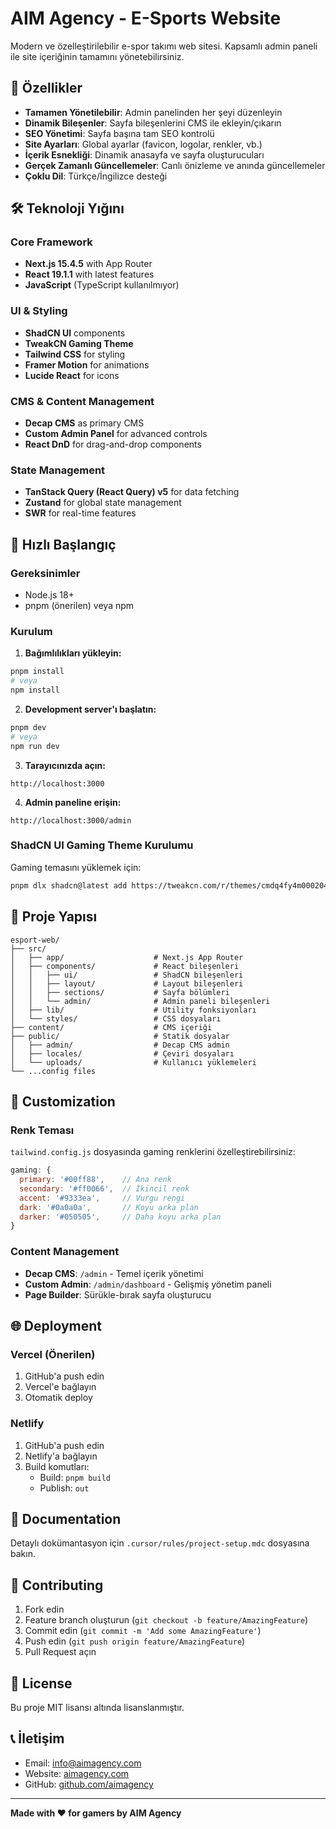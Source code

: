 # AIM Agency - E-Sports Website

Modern ve özelleştirilebilir e-spor takımı web sitesi. Kapsamlı admin paneli ile site içeriğinin tamamını yönetebilirsiniz.

## 🚀 Özellikler

- **Tamamen Yönetilebilir**: Admin panelinden her şeyi düzenleyin
- **Dinamik Bileşenler**: Sayfa bileşenlerini CMS ile ekleyin/çıkarın
- **SEO Yönetimi**: Sayfa başına tam SEO kontrolü
- **Site Ayarları**: Global ayarlar (favicon, logolar, renkler, vb.)
- **İçerik Esnekliği**: Dinamik anasayfa ve sayfa oluşturucuları
- **Gerçek Zamanlı Güncellemeler**: Canlı önizleme ve anında güncellemeler
- **Çoklu Dil**: Türkçe/İngilizce desteği

## 🛠 Teknoloji Yığını

### Core Framework
- **Next.js 15.4.5** with App Router
- **React 19.1.1** with latest features
- **JavaScript** (TypeScript kullanılmıyor)

### UI & Styling
- **ShadCN UI** components
- **TweakCN Gaming Theme**
- **Tailwind CSS** for styling
- **Framer Motion** for animations
- **Lucide React** for icons

### CMS & Content Management
- **Decap CMS** as primary CMS
- **Custom Admin Panel** for advanced controls
- **React DnD** for drag-and-drop components

### State Management
- **TanStack Query (React Query) v5** for data fetching
- **Zustand** for global state management
- **SWR** for real-time features

## 🚀 Hızlı Başlangıç

### Gereksinimler
- Node.js 18+
- pnpm (önerilen) veya npm

### Kurulum

1. **Bağımlılıkları yükleyin:**
```bash
pnpm install
# veya
npm install
```

2. **Development server'ı başlatın:**
```bash
pnpm dev
# veya
npm run dev
```

3. **Tarayıcınızda açın:**
```
http://localhost:3000
```

4. **Admin paneline erişin:**
```
http://localhost:3000/admin
```

### ShadCN UI Gaming Theme Kurulumu

Gaming temasını yüklemek için:
```bash
pnpm dlx shadcn@latest add https://tweakcn.com/r/themes/cmdq4fy4m000204l2eip2hfov
```

## 📁 Proje Yapısı

```
esport-web/
├── src/
│   ├── app/                    # Next.js App Router
│   ├── components/             # React bileşenleri
│   │   ├── ui/                 # ShadCN bileşenleri
│   │   ├── layout/             # Layout bileşenleri
│   │   ├── sections/           # Sayfa bölümleri
│   │   └── admin/              # Admin paneli bileşenleri
│   ├── lib/                    # Utility fonksiyonları
│   └── styles/                 # CSS dosyaları
├── content/                    # CMS içeriği
├── public/                     # Statik dosyalar
│   ├── admin/                  # Decap CMS admin
│   ├── locales/                # Çeviri dosyaları
│   └── uploads/                # Kullanıcı yüklemeleri
└── ...config files
```

## 🎨 Customization

### Renk Teması
`tailwind.config.js` dosyasında gaming renklerini özelleştirebilirsiniz:

```javascript
gaming: {
  primary: '#00ff88',    // Ana renk
  secondary: '#ff0066',  // İkincil renk
  accent: '#9333ea',     // Vurgu rengi
  dark: '#0a0a0a',       // Koyu arka plan
  darker: '#050505',     // Daha koyu arka plan
}
```

### Content Management
- **Decap CMS**: `/admin` - Temel içerik yönetimi
- **Custom Admin**: `/admin/dashboard` - Gelişmiş yönetim paneli
- **Page Builder**: Sürükle-bırak sayfa oluşturucu

## 🌐 Deployment

### Vercel (Önerilen)
1. GitHub'a push edin
2. Vercel'e bağlayın
3. Otomatik deploy

### Netlify
1. GitHub'a push edin
2. Netlify'a bağlayın
3. Build komutları:
   - Build: `pnpm build`
   - Publish: `out`

## 📖 Documentation

Detaylı dokümantasyon için `.cursor/rules/project-setup.mdc` dosyasına bakın.

## 🤝 Contributing

1. Fork edin
2. Feature branch oluşturun (`git checkout -b feature/AmazingFeature`)
3. Commit edin (`git commit -m 'Add some AmazingFeature'`)
4. Push edin (`git push origin feature/AmazingFeature`)
5. Pull Request açın

## 📝 License

Bu proje MIT lisansı altında lisanslanmıştır.

## 📞 İletişim

- Email: info@aimagency.com
- Website: [aimagency.com](https://aimagency.com)
- GitHub: [github.com/aimagency](https://github.com/aimagency)

---

**Made with ♥ for gamers by AIM Agency**